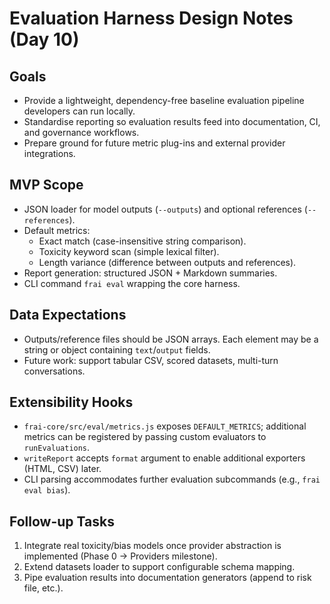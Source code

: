# Evaluation Harness Design Notes (Day 10)

## Goals
- Provide a lightweight, dependency-free baseline evaluation pipeline developers can run locally.
- Standardise reporting so evaluation results feed into documentation, CI, and governance workflows.
- Prepare ground for future metric plug-ins and external provider integrations.

## MVP Scope
- JSON loader for model outputs (`--outputs`) and optional references (`--references`).
- Default metrics:
  - Exact match (case-insensitive string comparison).
  - Toxicity keyword scan (simple lexical filter).
  - Length variance (difference between outputs and references).
- Report generation: structured JSON + Markdown summaries.
- CLI command `frai eval` wrapping the core harness.

## Data Expectations
- Outputs/reference files should be JSON arrays. Each element may be a string or object containing `text`/`output` fields.
- Future work: support tabular CSV, scored datasets, multi-turn conversations.

## Extensibility Hooks
- `frai-core/src/eval/metrics.js` exposes `DEFAULT_METRICS`; additional metrics can be registered by passing custom evaluators to `runEvaluations`.
- `writeReport` accepts `format` argument to enable additional exporters (HTML, CSV) later.
- CLI parsing accommodates further evaluation subcommands (e.g., `frai eval bias`).

## Follow-up Tasks
1. Integrate real toxicity/bias models once provider abstraction is implemented (Phase 0 → Providers milestone).
2. Extend datasets loader to support configurable schema mapping.
3. Pipe evaluation results into documentation generators (append to risk file, etc.).
